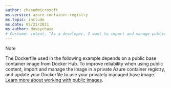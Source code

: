 ```yaml
---
author: chasedmicrosoft
ms.service: azure-container-registry
ms.topic: include
ms.date: 05/21/2021
ms.author: doveychase
# Customer intent: "As a developer, I want to import and manage public container images in a private registry, so that I can enhance the reliability and security of my containerized applications."
---
```

> [!NOTE]
> The Dockerfile used in the following example depends on a public base container image from Docker Hub. To improve reliability when using public content, import and manage the image in a private Azure container registry, and update your Dockerfile to use your privately managed base image. [Learn more about working with public images](../buffer-gate-public-content.md).